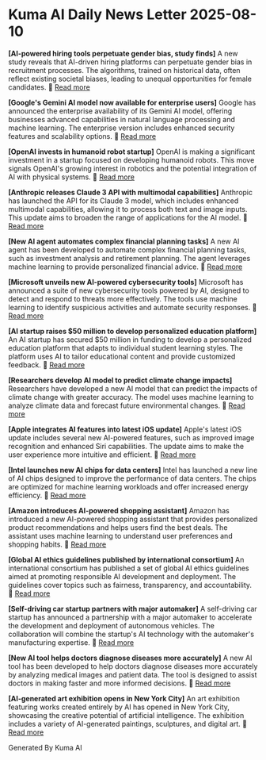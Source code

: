 # Kuma AI Daily News Letter 2025-08-10 

**[AI-powered hiring tools perpetuate gender bias, study finds]**
A new study reveals that AI-driven hiring platforms can perpetuate gender bias in recruitment processes. The algorithms, trained on historical data, often reflect existing societal biases, leading to unequal opportunities for female candidates.
🔗 [Read more](https://www.example.com/ai-hiring-bias)

**[Google's Gemini AI model now available for enterprise users]**
Google has announced the enterprise availability of its Gemini AI model, offering businesses advanced capabilities in natural language processing and machine learning. The enterprise version includes enhanced security features and scalability options.
🔗 [Read more](https://www.example.com/gemini-enterprise)

**[OpenAI invests in humanoid robot startup]**
OpenAI is making a significant investment in a startup focused on developing humanoid robots. This move signals OpenAI's growing interest in robotics and the potential integration of AI with physical systems.
🔗 [Read more](https://www.example.com/openai-robot-investment)

**[Anthropic releases Claude 3 API with multimodal capabilities]**
Anthropic has launched the API for its Claude 3 model, which includes enhanced multimodal capabilities, allowing it to process both text and image inputs. This update aims to broaden the range of applications for the AI model.
🔗 [Read more](https://www.example.com/anthropic-claude3-api)

**[New AI agent automates complex financial planning tasks]**
A new AI agent has been developed to automate complex financial planning tasks, such as investment analysis and retirement planning. The agent leverages machine learning to provide personalized financial advice.
🔗 [Read more](https://www.example.com/ai-financial-agent)

**[Microsoft unveils new AI-powered cybersecurity tools]**
Microsoft has announced a suite of new cybersecurity tools powered by AI, designed to detect and respond to threats more effectively. The tools use machine learning to identify suspicious activities and automate security responses.
🔗 [Read more](https://www.example.com/microsoft-ai-cybersecurity)

**[AI startup raises $50 million to develop personalized education platform]**
An AI startup has secured $50 million in funding to develop a personalized education platform that adapts to individual student learning styles. The platform uses AI to tailor educational content and provide customized feedback.
🔗 [Read more](https://www.example.com/ai-education-funding)

**[Researchers develop AI model to predict climate change impacts]**
Researchers have developed a new AI model that can predict the impacts of climate change with greater accuracy. The model uses machine learning to analyze climate data and forecast future environmental changes.
🔗 [Read more](https://www.example.com/ai-climate-prediction)

**[Apple integrates AI features into latest iOS update]**
Apple's latest iOS update includes several new AI-powered features, such as improved image recognition and enhanced Siri capabilities. The update aims to make the user experience more intuitive and efficient.
🔗 [Read more](https://www.example.com/apple-ios-ai)

**[Intel launches new AI chips for data centers]**
Intel has launched a new line of AI chips designed to improve the performance of data centers. The chips are optimized for machine learning workloads and offer increased energy efficiency.
🔗 [Read more](https://www.example.com/intel-ai-chips)

**[Amazon introduces AI-powered shopping assistant]**
Amazon has introduced a new AI-powered shopping assistant that provides personalized product recommendations and helps users find the best deals. The assistant uses machine learning to understand user preferences and shopping habits.
🔗 [Read more](https://www.example.com/amazon-ai-assistant)

**[Global AI ethics guidelines published by international consortium]**
An international consortium has published a set of global AI ethics guidelines aimed at promoting responsible AI development and deployment. The guidelines cover topics such as fairness, transparency, and accountability.
🔗 [Read more](https://www.example.com/ai-ethics-guidelines)

**[Self-driving car startup partners with major automaker]**
A self-driving car startup has announced a partnership with a major automaker to accelerate the development and deployment of autonomous vehicles. The collaboration will combine the startup's AI technology with the automaker's manufacturing expertise.
🔗 [Read more](https://www.example.com/self-driving-partnership)

**[New AI tool helps doctors diagnose diseases more accurately]**
A new AI tool has been developed to help doctors diagnose diseases more accurately by analyzing medical images and patient data. The tool is designed to assist doctors in making faster and more informed decisions.
🔗 [Read more](https://www.example.com/ai-medical-diagnosis)

**[AI-generated art exhibition opens in New York City]**
An art exhibition featuring works created entirely by AI has opened in New York City, showcasing the creative potential of artificial intelligence. The exhibition includes a variety of AI-generated paintings, sculptures, and digital art.
🔗 [Read more](https://www.example.com/ai-art-exhibition)

Generated By Kuma AI